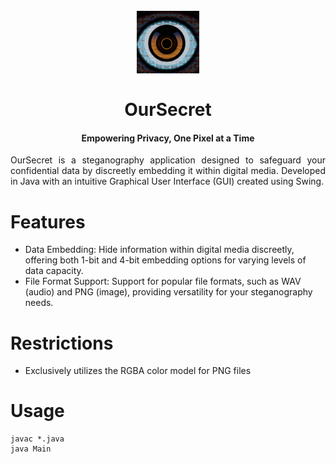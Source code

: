 <h1 align="center">
  <br>
  <img src="assets/icon.png" alt="HideNSeek" width="100">
  <br>
  <br>
  <span>OurSecret</span>
</h1>
<h4 align="center">Empowering Privacy, One Pixel at a Time</h4>

<p align="justify">
OurSecret is a steganography application designed to safeguard your confidential data by discreetly embedding it within digital media. Developed in Java with an intuitive Graphical User Interface (GUI) created using Swing.
<p>

# Features
* Data Embedding: Hide information within digital media discreetly, offering both 1-bit and 4-bit embedding options for varying levels of data capacity.
* File Format Support: Support for popular file formats, such as WAV (audio) and PNG (image), providing versatility for your steganography needs.

# Restrictions
* Exclusively utilizes the RGBA color model for PNG files

# Usage
```
javac *.java
java Main
```
